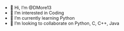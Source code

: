 - 👋 Hi, I’m @DMore13
- 👀 I’m interested in Coding
- 🌱 I’m currently learning Python
- 💞️ I’m looking to collaborate on Python, C, C++, Java


<!---
DMore13/DMore13 is a ✨ special ✨ repository because its `README.md` (this file) appears on your GitHub profile.
You can click the Preview link to take a look at your changes.
--->
